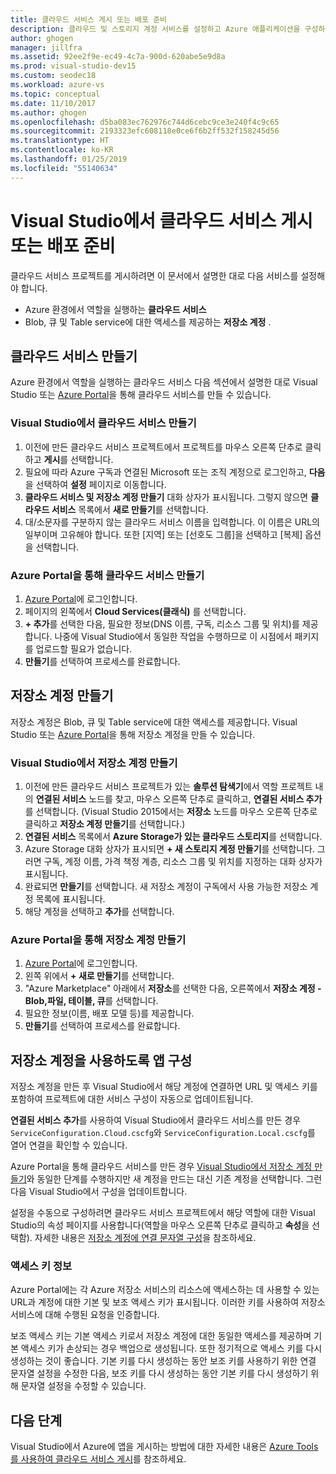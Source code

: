 ```yaml
---
title: 클라우드 서비스 게시 또는 배포 준비
description: 클라우드 및 스토리지 계정 서비스를 설정하고 Azure 애플리케이션을 구성하는 절차에 대해 알아봅니다.
author: ghogen
manager: jillfra
ms.assetid: 92ee2f9e-ec49-4c7a-900d-620abe5e9d8a
ms.prod: visual-studio-dev15
ms.custom: seodec18
ms.workload: azure-vs
ms.topic: conceptual
ms.date: 11/10/2017
ms.author: ghogen
ms.openlocfilehash: d5ba083ec762976c744d6cebc9ce3e240f4c9c65
ms.sourcegitcommit: 2193323efc608118e0ce6f6b2ff532f158245d56
ms.translationtype: HT
ms.contentlocale: ko-KR
ms.lasthandoff: 01/25/2019
ms.locfileid: "55140634"
---
```

# <a name="prepare-to-publish-or-deploy-a-cloud-service-from-visual-studio"></a>Visual Studio에서 클라우드 서비스 게시 또는 배포 준비

클라우드 서비스 프로젝트를 게시하려면 이 문서에서 설명한 대로 다음 서비스를 설정해야 합니다.

* Azure 환경에서 역할을 실행하는 **클라우드 서비스**
* Blob, 큐 및 Table service에 대한 액세스를 제공하는 **저장소 계정** .

## <a name="create-a-cloud-service"></a>클라우드 서비스 만들기

Azure 환경에서 역할을 실행하는 클라우드 서비스 다음 섹션에서 설명한 대로 Visual Studio 또는 [Azure Portal](https://portal.azure.com/)을 통해 클라우드 서비스를 만들 수 있습니다.

### <a name="create-a-cloud-service-from-visual-studio"></a>Visual Studio에서 클라우드 서비스 만들기

1. 이전에 만든 클라우드 서비스 프로젝트에서 프로젝트를 마우스 오른쪽 단추로 클릭하고 **게시**를 선택합니다.
1. 필요에 따라 Azure 구독과 연결된 Microsoft 또는 조직 계정으로 로그인하고, **다음**을 선택하여 **설정** 페이지로 이동합니다.
1. **클라우드 서비스 및 저장소 계정 만들기** 대화 상자가 표시됩니다. 그렇지 않으면 **클라우드 서비스** 목록에서 **새로 만들기**를 선택합니다.
1. 대/소문자를 구분하지 않는 클라우드 서비스 이름을 입력합니다. 이 이름은 URL의 일부이며 고유해야 합니다. 또한 [지역] 또는 [선호도 그룹]을 선택하고 [복제] 옵션을 선택합니다.

### <a name="create-a-cloud-service-through-the-azure-portal"></a>Azure Portal을 통해 클라우드 서비스 만들기

1. [Azure Portal](https://portal.azure.com/)에 로그인합니다.
1. 페이지의 왼쪽에서 **Cloud Services(클래식)** 를 선택합니다.
1. **+ 추가**를 선택한 다음, 필요한 정보(DNS 이름, 구독, 리소스 그룹 및 위치)를 제공합니다. 나중에 Visual Studio에서 동일한 작업을 수행하므로 이 시점에서 패키지를 업로드할 필요가 없습니다.
1. **만들기**를 선택하여 프로세스를 완료합니다.

## <a name="create-a-storage-account"></a>저장소 계정 만들기

저장소 계정은 Blob, 큐 및 Table service에 대한 액세스를 제공합니다. Visual Studio 또는 [Azure Portal](https://portal.azure.com/)을 통해 저장소 계정을 만들 수 있습니다.

### <a name="create-a-storage-account-from-visual-studio"></a>Visual Studio에서 저장소 계정 만들기

1. 이전에 만든 클라우드 서비스 프로젝트가 있는 **솔루션 탐색기**에서 역할 프로젝트 내의 **연결된 서비스** 노드를 찾고, 마우스 오른쪽 단추로 클릭하고, **연결된 서비스 추가**를 선택합니다. (Visual Studio 2015에서는 **저장소** 노드를 마우스 오른쪽 단추로 클릭하고 **저장소 계정 만들기**를 선택합니다.)
1. **연결된 서비스** 목록에서 **Azure Storage가 있는 클라우드 스토리지**를 선택합니다.
1. Azure Storage 대화 상자가 표시되면 **+ 새 스토리지 계정 만들기**를 선택합니다. 그러면 구독, 계정 이름, 가격 책정 계층, 리소스 그룹 및 위치를 지정하는 대화 상자가 표시됩니다.
1. 완료되면 **만들기**를 선택합니다. 새 저장소 계정이 구독에서 사용 가능한 저장소 계정 목록에 표시됩니다.
1. 해당 계정을 선택하고 **추가**를 선택합니다.

### <a name="create-a-storage-account-through-the-azure-portal"></a>Azure Portal을 통해 저장소 계정 만들기

1. [Azure Portal](https://portal.azure.com/)에 로그인합니다.
1. 왼쪽 위에서 **+ 새로 만들기**를 선택합니다.
1. "Azure Marketplace" 아래에서 **저장소**를 선택한 다음, 오른쪽에서 **저장소 계정 - Blob,파일, 테이블, 큐**를 선택합니다.
1. 필요한 정보(이름, 배포 모델 등)를 제공합니다.
1. **만들기**를 선택하여 프로세스를 완료합니다.

## <a name="configure-your-app-to-use-the-storage-account"></a>저장소 계정을 사용하도록 앱 구성

저장소 계정을 만든 후 Visual Studio에서 해당 계정에 연결하면 URL 및 액세스 키를 포함하여 프로젝트에 대한 서비스 구성이 자동으로 업데이트됩니다.

**연결된 서비스 추가**를 사용하여 Visual Studio에서 클라우드 서비스를 만든 경우 `ServiceConfiguration.Cloud.cscfg`와 `ServiceConfiguration.Local.cscfg`를 열어 연결을 확인할 수 있습니다.

Azure Portal을 통해 클라우드 서비스를 만든 경우 [Visual Studio에서 저장소 계정 만들기](#create-a-storage-account-from-visual-studio)와 동일한 단계를 수행하지만 새 계정을 만드는 대신 기존 계정을 선택합니다. 그런 다음 Visual Studio에서 구성을 업데이트합니다.

설정을 수동으로 구성하려면 클라우드 서비스 프로젝트에서 해당 역할에 대한 Visual Studio의 속성 페이지를 사용합니다(역할을 마우스 오른쪽 단추로 클릭하고 **속성**을 선택함). 자세한 내용은 [저장소 계정에 연결 문자열 구성](vs-azure-tools-multiple-services-project-configurations.md#configuring-a-connection-string-for-a-storage-account)을 참조하세요.

### <a name="about-access-keys"></a>액세스 키 정보

Azure Portal에는 각 Azure 저장소 서비스의 리소스에 액세스하는 데 사용할 수 있는 URL과 계정에 대한 기본 및 보조 액세스 키가 표시됩니다. 이러한 키를 사용하여 저장소 서비스에 대해 수행된 요청을 인증합니다.

보조 액세스 키는 기본 액세스 키로서 저장소 계정에 대한 동일한 액세스를 제공하며 기본 액세스 키가 손상되는 경우 백업으로 생성됩니다. 또한 정기적으로 액세스 키를 다시 생성하는 것이 좋습니다. 기본 키를 다시 생성하는 동안 보조 키를 사용하기 위한 연결 문자열 설정을 수정한 다음, 보조 키를 다시 생성하는 동안 기본 키를 다시 생성하기 위해 문자열 설정을 수정할 수 있습니다.

## <a name="next-steps"></a>다음 단계

Visual Studio에서 Azure에 앱을 게시하는 방법에 대한 자세한 내용은 [Azure Tools를 사용하여 클라우드 서비스 게시](vs-azure-tools-publishing-a-cloud-service.md)를 참조하세요.
